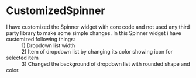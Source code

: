 # CustomizedSpinner
I have customized the Spinner widget with core code and not used any third party library to make some simple changes. 
In this Spinner widget i have customized following things:<br>
&emsp;&emsp;&emsp;1) Dropdown list width<br>
&emsp;&emsp;&emsp;2) Item of dropdown list by changing its color showing icon for selected item<br>
&emsp;&emsp;&emsp;3) Changed the background of dropdown list with rounded shape and color.
